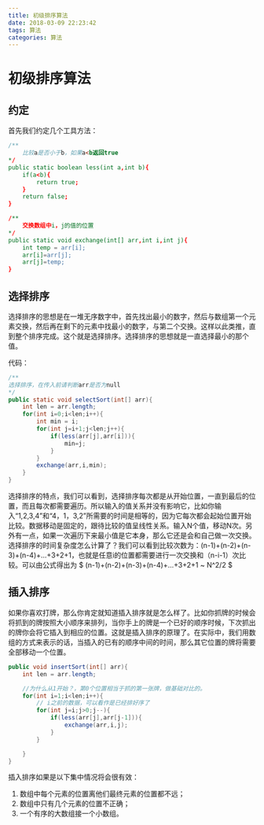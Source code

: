 ```yaml
---
title: 初级排序算法
date: 2018-03-09 22:23:42
tags: 算法
categories: 算法
---
```


# 初级排序算法

## 约定

首先我们约定几个工具方法：

```java
/**
    比较a是否小于b，如果a<b返回true
*/
public static boolean less(int a,int b){
    if(a<b){
        return true;
    }
    return false;
}

/**
    交换数组中i，j的值的位置
*/
public static void exchange(int[] arr,int i,int j){
    int temp = arr[i];
    arr[i]=arr[j];
    arr[j]=temp;
}
```

## 选择排序

选择排序的思想是在一堆无序数字中，首先找出最小的数字，然后与数组第一个元素交换，然后再在剩下的元素中找最小的数字，与第二个交换。这样以此类推，直到整个排序完成。这个就是选择排序。选择排序的思想就是一直选择最小的那个值。

代码：

```java
/**
选择排序，在传入前请判断arr是否为null
*/
public static void selectSort(int[] arr){
    int len = arr.length;
    for(int i=0;i<len;i++){
        int min = i;
        for(int j=i+1;j<len;j++){
            if(less(arr[j],arr[i])){
                min=j;
            }
        }
        exchange(arr,i,min);
    }
}

```

选择排序的特点，我们可以看到，选择排序每次都是从开始位置，一直到最后的位置，而且每次都需要遍历。所以输入的值关系并没有影响它，比如你输入“1,2,3,4”和“4，1，3,2”所需要的时间是相等的，因为它每次都会起始位置开始比较。数据移动是固定的，跟待比较的值呈线性关系。输入N个值，移动N次。另外有一点，如果一次遍历下来最小值是它本身，那么它还是会和自己做一次交换。
选择排序的时间复杂度怎么计算了？我们可以看到比较次数为：(n-1)+(n-2)+(n-3)+(n-4)+...+3+2+1，也就是任意i的位置都需要进行一次交换和（n-i-1）次比较。可以由公式得出为 $ (n-1)+(n-2)+(n-3)+(n-4)+...+3+2+1 ~ N^2/2 $

## 插入排序

如果你喜欢打牌，那么你肯定就知道插入排序就是怎么样了。比如你抓牌的时候会将抓到的牌按照大小顺序来排列，当你手上的牌是一个已好的顺序时候，下次抓出的牌你会将它插入到相应的位置。这就是插入排序的原理了。在实际中，我们用数组的方式来表示的话，当插入的已有的顺序中间的时间，那么其它位置的牌将需要全部移动一个位置。

```java
public void insertSort(int[] arr){
    int len = arr.length;

    //为什么从1开始？，第0个位置相当于抓的第一张牌，做基础对比的。
    for(int i=1;i<len;i++){
        // i之前的数据，可以看作是已经排好序了
        for(int j=i;j>0;j--){
            if(less(arr[j],arr[j-1])){
                exchange(arr,i,j);
            }
        }

    }
}
```

插入排序如果是以下集中情况将会很有效：
1. 数组中每个元素的位置离他们最终元素的位置都不远；
2. 数组中只有几个元素的位置不正确；
3. 一个有序的大数组接一个小数组。